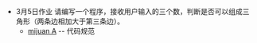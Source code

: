 - 3月5日作业
    请编写一个程序，接收用户输入的三个数，判断是否可以组成三角形（两条边相加大于第三条边）。
    - [mijuan A](dev/src/main/java/com/bt/xlt/homework0305/mijuanHomeworkoperator.java) -- 代码规范